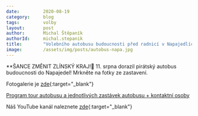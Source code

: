 ```yaml
---
date:         2020-08-19
category:     blog
tags:         volby
layout:       post
author:       Michal Štěpaník
authorId:     michal.stepanik
title:        "Volebního autobusu budoucnosti před radnicí v Napajedlích!"
image:        /assets/img/posts/autobus-napa.jpg
---  
```

**ŠANCE ZMĚNIT ZLÍNSKÝ KRAJ!🖤
11. srpna dorazil pirátský autobus budoucnosti do Napajedel! Mrkněte na fotky ze zastavení.




Fotogalerie je [zde](https://drive.google.com/drive/folders/1P21FcXZ3hehlY70fja2kdKh37cUGohUp?usp=sharing){:target="_blank"}
 

[Program tour autobusu a jednotlivých zastávek autobusu + kontaktní osoby](https://pirati.cz/assets/pdf/Roadplan-autobus.pdf)


Náš YouTube kanál naleznete [zde](https://www.youtube.com/channel/UCgoN2Mo3r-xe0iO6N5HRWHA){:target="_blank"}
